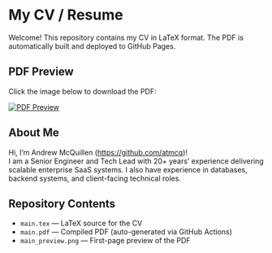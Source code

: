 # My CV / Resume

Welcome! This repository contains my CV in LaTeX format. The PDF is automatically built and deployed to GitHub Pages.

## PDF Preview

Click the image below to download the PDF:

[![PDF Preview](https://atmcq.github.io/resume/main_preview.png)](https://atmcq.github.io/resume/main.pdf)

## About Me

Hi, I’m Andrew McQuillen (https://github.com/atmcq)!  
I am a Senior Engineer and Tech Lead with 20+ years’ experience delivering scalable enterprise SaaS systems. I also have experience in databases, backend systems, and client-facing technical roles.

## Repository Contents

- `main.tex` — LaTeX source for the CV  
- `main.pdf` — Compiled PDF (auto-generated via GitHub Actions)  
- `main_preview.png` — First-page preview of the PDF  
